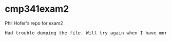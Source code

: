 # cmp341exam2
Phil Hofer's repo for exam2

<pre>
Had trouble dumping the file. Will try again when I have more time.
</pre>
